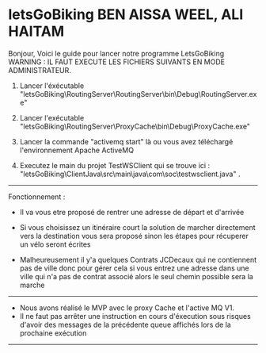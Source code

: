 # letsGoBiking BEN AISSA WEEL, ALI HAITAM
 
Bonjour, Voici le guide pour lancer notre programme LetsGoBiking 
 WARNING : IL FAUT EXECUTE LES FICHIERS SUIVANTS EN MODE ADMINISTRATEUR.
1) Lancer l'éxécutable "letsGoBiking\RoutingServer\RoutingServer\bin\Debug\RoutingServer.exe"

2) Lancer l'exécutable "letsGoBiking\RoutingServer\ProxyCache\bin\Debug\ProxyCache.exe"  

3) Lancer la commande "activemq start" là ou vous avez téléchargé l'environnement Apache ActiveMQ

4) Executez le main du projet TestWSClient qui se trouve ici : "letsGoBiking\ClientJava\src\main\java\com\soc\testwsclient.java" .

------------------------------------------------------------------------------------------------------------------------------------------------------------
 Fonctionnement : 

- Il va vous etre proposé de rentrer une adresse de départ et d'arrivée 

- Si vous choisissez un itinéraire court la solution de marcher directement vers la destination vous sera proposé sinon les étapes pour récuperer un vélo seront écrites

- Malheureusement il y'a quelques Contrats JCDecaux qui ne contiennent pas de ville donc pour gérer cela si vous entrez une adresse dans une ville qui n'a pas de contrat associé alors le seul chemin possible sera la marche

--------------------------------------------------------------------------------------------------------------------------------------------------------------

- Nous avons réalisé le MVP avec le proxy Cache et l'active MQ V1. 
- Il ne faut pas arrêter une instruction en cours d'éxecution sous risques d'avoir des messages de la précédente queue affichés lors de la prochaine exécution
-------------------------------------------------------------------------------------------------------------------------------------------------------------

